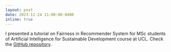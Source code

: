 ```yaml
---
layout: post
date: 2023-11-24 11:00:00-0400
inline: true
---
```


I presented a tutorial on Fairness in Recommender System for MSc students of Artificial Intelligence for Sustainable Development course at UCL. Check the <a href="https://github.com/rahmanidashti/FairnessRecSysTutorial">GitHub repository</a>.
